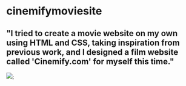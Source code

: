 # cinemifymoviesite

<h2> 
"I tried to create a movie website on my own using HTML and CSS, taking inspiration from previous work, and I designed a film website called 'Cinemify.com' for myself this time."
</h2>

![](netflixcollane.gif);